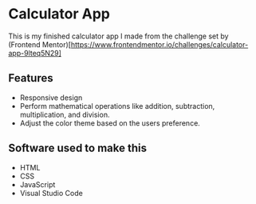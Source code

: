 # Calculator App
This is my finished calculator app I made from the challenge set by (Frontend Mentor)[https://www.frontendmentor.io/challenges/calculator-app-9lteq5N29]

## Features
- Responsive design
- Perform mathematical operations like addition, subtraction, multiplication, and division.
- Adjust the color theme based on the users preference.

## Software used to make this
- HTML
- CSS
- JavaScript
- Visual Studio Code